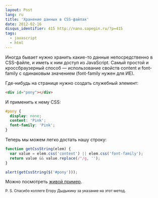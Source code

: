 ```yaml
---
layout: Post
lang: ru
title: 'Хранение данных в CSS-файлах'
date: 2012-02-16
disqus_identifier: 415 http://nano.sapegin.ru/?p=415
tags:
  - javascript
  - html
---
```


Иногда бывает нужно хранить какие-то данные непосредственно в CSS-файле, и иметь к ним доступ из JavaScript. Самый простой и кроссбраузерный способ — использование свойств content и font-family с одинаковым значением (font-family нужен для ИЕ).

Где-нибудь на странице нужно создать служебный элемент:

```html
<div id="pony"></div>
```

И применить к нему CSS:

```css
#pony {
  display: none;
  content: 'Pink';
  font-family: 'Pink';
}
```

Теперь мы можем легко достать нашу строку:

```javascript
function getCssString(elem) {
  var value = elem.css('content') || elem.css('font-family');
  return value && value.replace(/"/g, '');
}

alert(getCssString($('#pony')));
```

Можно посмотреть [живой пример](https://jsfiddle.net/sapegin/aSpwC/).

<small>P. S. Спасибо коллеге Егору Дыдыкину за указание на этот метод.</small>
